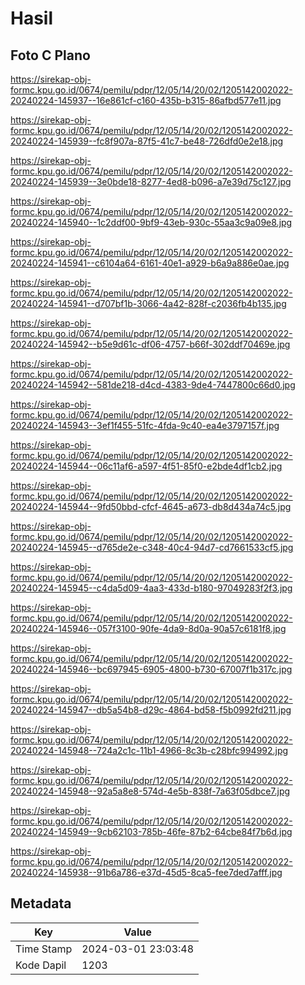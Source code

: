 # Hasil

## Foto C Plano

https://sirekap-obj-formc.kpu.go.id/0674/pemilu/pdpr/12/05/14/20/02/1205142002022-20240224-145937--16e861cf-c160-435b-b315-86afbd577e11.jpg

https://sirekap-obj-formc.kpu.go.id/0674/pemilu/pdpr/12/05/14/20/02/1205142002022-20240224-145939--fc8f907a-87f5-41c7-be48-726dfd0e2e18.jpg

https://sirekap-obj-formc.kpu.go.id/0674/pemilu/pdpr/12/05/14/20/02/1205142002022-20240224-145939--3e0bde18-8277-4ed8-b096-a7e39d75c127.jpg

https://sirekap-obj-formc.kpu.go.id/0674/pemilu/pdpr/12/05/14/20/02/1205142002022-20240224-145940--1c2ddf00-9bf9-43eb-930c-55aa3c9a09e8.jpg

https://sirekap-obj-formc.kpu.go.id/0674/pemilu/pdpr/12/05/14/20/02/1205142002022-20240224-145941--c6104a64-6161-40e1-a929-b6a9a886e0ae.jpg

https://sirekap-obj-formc.kpu.go.id/0674/pemilu/pdpr/12/05/14/20/02/1205142002022-20240224-145941--d707bf1b-3066-4a42-828f-c2036fb4b135.jpg

https://sirekap-obj-formc.kpu.go.id/0674/pemilu/pdpr/12/05/14/20/02/1205142002022-20240224-145942--b5e9d61c-df06-4757-b66f-302ddf70469e.jpg

https://sirekap-obj-formc.kpu.go.id/0674/pemilu/pdpr/12/05/14/20/02/1205142002022-20240224-145942--581de218-d4cd-4383-9de4-7447800c66d0.jpg

https://sirekap-obj-formc.kpu.go.id/0674/pemilu/pdpr/12/05/14/20/02/1205142002022-20240224-145943--3ef1f455-51fc-4fda-9c40-ea4e3797157f.jpg

https://sirekap-obj-formc.kpu.go.id/0674/pemilu/pdpr/12/05/14/20/02/1205142002022-20240224-145944--06c11af6-a597-4f51-85f0-e2bde4df1cb2.jpg

https://sirekap-obj-formc.kpu.go.id/0674/pemilu/pdpr/12/05/14/20/02/1205142002022-20240224-145944--9fd50bbd-cfcf-4645-a673-db8d434a74c5.jpg

https://sirekap-obj-formc.kpu.go.id/0674/pemilu/pdpr/12/05/14/20/02/1205142002022-20240224-145945--d765de2e-c348-40c4-94d7-cd7661533cf5.jpg

https://sirekap-obj-formc.kpu.go.id/0674/pemilu/pdpr/12/05/14/20/02/1205142002022-20240224-145945--c4da5d09-4aa3-433d-b180-97049283f2f3.jpg

https://sirekap-obj-formc.kpu.go.id/0674/pemilu/pdpr/12/05/14/20/02/1205142002022-20240224-145946--057f3100-90fe-4da9-8d0a-90a57c6181f8.jpg

https://sirekap-obj-formc.kpu.go.id/0674/pemilu/pdpr/12/05/14/20/02/1205142002022-20240224-145946--bc697945-6905-4800-b730-67007f1b317c.jpg

https://sirekap-obj-formc.kpu.go.id/0674/pemilu/pdpr/12/05/14/20/02/1205142002022-20240224-145947--db5a54b8-d29c-4864-bd58-f5b0992fd211.jpg

https://sirekap-obj-formc.kpu.go.id/0674/pemilu/pdpr/12/05/14/20/02/1205142002022-20240224-145948--724a2c1c-11b1-4966-8c3b-c28bfc994992.jpg

https://sirekap-obj-formc.kpu.go.id/0674/pemilu/pdpr/12/05/14/20/02/1205142002022-20240224-145948--92a5a8e8-574d-4e5b-838f-7a63f05dbce7.jpg

https://sirekap-obj-formc.kpu.go.id/0674/pemilu/pdpr/12/05/14/20/02/1205142002022-20240224-145949--9cb62103-785b-46fe-87b2-64cbe84f7b6d.jpg

https://sirekap-obj-formc.kpu.go.id/0674/pemilu/pdpr/12/05/14/20/02/1205142002022-20240224-145938--91b6a786-e37d-45d5-8ca5-fee7ded7afff.jpg


## Metadata

| Key        | Value               |
| ---------- | ------------------- |
| Time Stamp | 2024-03-01 23:03:48 |
| Kode Dapil | 1203                |



